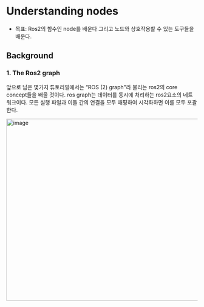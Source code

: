 # Understanding nodes
* 목표: Ros2의 함수인 node를 배운다 그리고 노드와 상호작용할 수 있는 도구들을 배운다.

## Background
### 1. The Ros2 graph
앞으로 남은 몇가지 튜토리얼에서는 “ROS (2) graph"라 불리는 ros2의 core concept들을 배울 것이다. ros graph는 데이터를 동시에 처리하는 ros2요소의 네트워크이다. 모든 실행 파일과 이들 간의 연결을 모두 매핑하여 시각화하면 이를 모두 포괄한다.      

<img width="854" height="480" alt="image" src="https://github.com/user-attachments/assets/6722cfc6-2860-471f-ad50-aa64cb25efdf" />      
